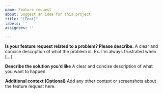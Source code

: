 ```yaml
---
name: Feature request
about: Suggest an idea for this project
title: "[Feat]"
labels: ''
assignees: ''

---
```


**Is your feature request related to a problem? Please describe.**
A clear and concise description of what the problem is. Ex. I'm always frustrated when [...]

**Describe the solution you'd like**
A clear and concise description of what you want to happen.

**Additional context (Optional)**
Add any other context or screenshots about the feature request here.
